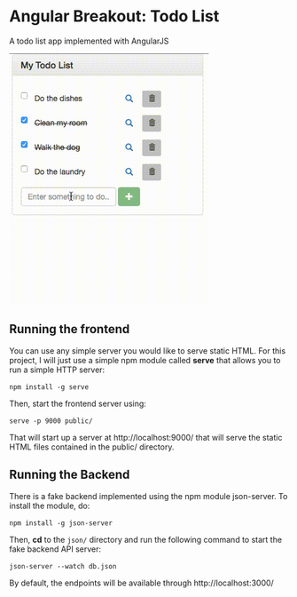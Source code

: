 # Angular Breakout: Todo List

A todo list app implemented with AngularJS

![Demo](demo.gif)

## Running the frontend

You can use any simple server you would like to serve static HTML. For this project, I will just use a simple npm module called **serve** that allows you to run a simple HTTP server:

```
npm install -g serve
```

Then, start the frontend server using:

```
serve -p 9000 public/
```

That will start up a server at http://localhost:9000/ that will serve the static HTML files contained in the public/ directory.

## Running the Backend

There is a fake backend implemented using the npm module json-server. To install the module, do:

```
npm install -g json-server
```

Then, **cd** to the `json/` directory and run the following command to start the fake backend API server:

```
json-server --watch db.json
```

By default, the endpoints will be available through http://localhost:3000/
